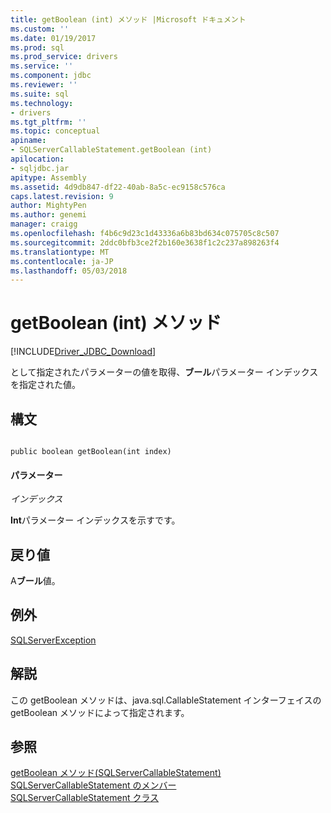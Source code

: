 ```yaml
---
title: getBoolean (int) メソッド |Microsoft ドキュメント
ms.custom: ''
ms.date: 01/19/2017
ms.prod: sql
ms.prod_service: drivers
ms.service: ''
ms.component: jdbc
ms.reviewer: ''
ms.suite: sql
ms.technology:
- drivers
ms.tgt_pltfrm: ''
ms.topic: conceptual
apiname:
- SQLServerCallableStatement.getBoolean (int)
apilocation:
- sqljdbc.jar
apitype: Assembly
ms.assetid: 4d9db847-df22-40ab-8a5c-ec9158c576ca
caps.latest.revision: 9
author: MightyPen
ms.author: genemi
manager: craigg
ms.openlocfilehash: f4b6c9d23c1d43336a6b83bd634c075705c8c507
ms.sourcegitcommit: 2ddc0bfb3ce2f2b160e3638f1c2c237a898263f4
ms.translationtype: MT
ms.contentlocale: ja-JP
ms.lasthandoff: 05/03/2018
---
```

# <a name="getboolean-method-int"></a>getBoolean (int) メソッド
[!INCLUDE[Driver_JDBC_Download](../../../includes/driver_jdbc_download.md)]

  として指定されたパラメーターの値を取得、**ブール**パラメーター インデックスを指定された値。  
  
## <a name="syntax"></a>構文  
  
```  
  
public boolean getBoolean(int index)  
```  
  
#### <a name="parameters"></a>パラメーター  
 *インデックス*  
  
 **Int**パラメーター インデックスを示すです。  
  
## <a name="return-value"></a>戻り値  
 A**ブール**値。  
  
## <a name="exceptions"></a>例外  
 [SQLServerException](../../../connect/jdbc/reference/sqlserverexception-class.md)  
  
## <a name="remarks"></a>解説  
 この getBoolean メソッドは、java.sql.CallableStatement インターフェイスの getBoolean メソッドによって指定されます。  
  
## <a name="see-also"></a>参照  
 [getBoolean メソッド&#40;SQLServerCallableStatement&#41;](../../../connect/jdbc/reference/getboolean-method-sqlservercallablestatement.md)   
 [SQLServerCallableStatement のメンバー](../../../connect/jdbc/reference/sqlservercallablestatement-members.md)   
 [SQLServerCallableStatement クラス](../../../connect/jdbc/reference/sqlservercallablestatement-class.md)  
  
  

